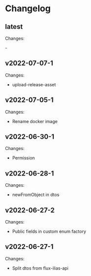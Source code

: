# Changelog

## latest

Changes:

\-

## v2022-07-07-1

Changes:

- upload-release-asset

## v2022-07-05-1

Changes:

- Rename docker image

## v2022-06-30-1

Changes:

- Permission

## v2022-06-28-1

Changes:

- newFromObject in dtos

## v2022-06-27-2

Changes:

- Public fields in custom enum factory

## v2022-06-27-1

Changes:

- Split dtos from flux-ilias-api
